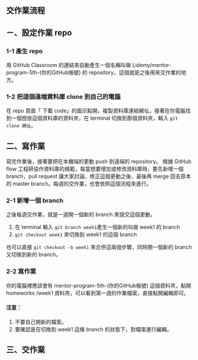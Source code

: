 ## 交作業流程
## ㄧ、設定作業 repo
### 1-1 產生 repo
用 GitHub Classroom 的連結來自動產生一個名稱叫做 Lidemy/mentor-program-5th-(你的GitHub帳號) 的 repository，這個就是之後用來交作業的地方。

### 1-2 把這個遠端資料庫 clone 到自己的電腦
在 repo 頁面「 下載 code」的圖示點開，複製資料庫連結網址。接著在你電腦找到一個想放這個資料庫的資料夾，在 terminal  切換到那個資料夾，輸入 `git clone 網址`。

## 二、寫作業
寫完作業後，接著要把在本機端的更動 push 到遠端的 repository。
根據 GitHub flow 工程師協作資料庫的規範，每當想要增加或修改資料庫時，要先新增一個 branch，pull request 讓大家討論、修正這個更動之後，最後再 merge 回去原本的 master branch。每週的交作業，也會依照這個流程來進行。

### 2-1 新增一個 branch
之後每週交作業，就是一週開一個新的 branch 來提交這個更動。

1. 在 terminal 輸入 `git branch week1`產生一個新的叫做 week1 的 branch
2. `git checkout week1` 來切換到 week1 的這個 branch

也可以直接 `git checkout -b week1` 來合併這兩個步驟，同時開一個新的 branch 又切換到新的 branch。
 
### 2-2 寫作業
你的電腦裡應該會有 mentor-program-5th-(你的GitHub帳號) 這個資料夾，點開 homeworks /week1 資料夾，可以看到第一週的作業檔案，直接點開編輯即可。
####  注意：
1. 不要自己開新的檔案。
2. 要確認是在切換到 week1 這條 branch 的狀態下，對檔案進行編輯。

## 三、交作業 


